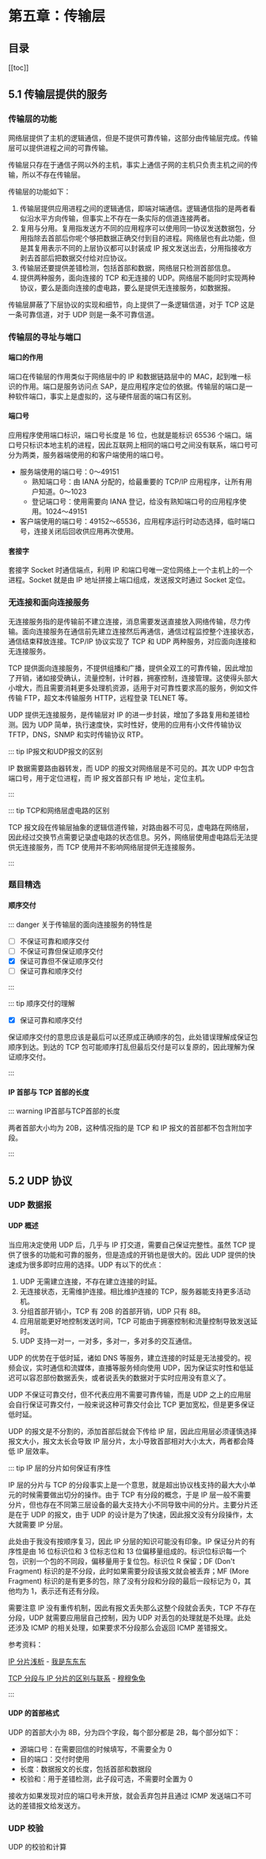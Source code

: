 # 第五章：传输层

## 目录
[[toc]]

## 5.1 传输层提供的服务

### 传输层的功能

网络层提供了主机的逻辑通信，但是不提供可靠传输，这部分由传输层完成。传输层可以提供进程之间的可靠传输。

传输层只存在于通信子网以外的主机，事实上通信子网的主机只负责主机之间的传输，所以不存在传输层。

传输层的功能如下：

1. 传输层提供应用进程之间的逻辑通信，即端对端通信。逻辑通信指的是两者看似沿水平方向传输，但事实上不存在一条实际的信道连接两者。
2. 复用与分用。复用指发送方不同的应用程序可以使用同一协议发送数据包，分用指除去首部后你呢个够把数据正确交付到目的进程。网络层也有此功能，但是其复用表示不同的上层协议都可以封装成 IP 报文发送出去，分用指接收方剥去首部后把数据交付给对应协议。
3. 传输层还要提供差错检测，包括首部和数据，网络层只检测首部信息。
4. 提供两种服务，面向连接的 TCP 和无连接的 UDP。网络层不能同时实现两种协议，要么是面向连接的虚电路，要么是提供无连接服务，如数据报。

传输层屏蔽了下层协议的实现和细节，向上提供了一条逻辑信道，对于 TCP 这是一条可靠信道，对于 UDP 则是一条不可靠信道。

### 传输层的寻址与端口

#### 端口的作用

端口在传输层的作用类似于网络层中的 IP 和数据链路层中的 MAC，起到唯一标识的作用。端口是服务访问点 SAP，是应用程序定位的依据。传输层的端口是一种软件端口，事实上是虚拟的，这与硬件层面的端口有区别。

#### 端口号

应用程序使用端口标识，端口号长度是 16 位，也就是能标识 65536 个端口。端口号只标识本地主机的进程，因此互联网上相同的端口号之间没有联系，端口号可分为两类，服务器端使用的和客户端使用的端口号。

- 服务端使用的端口号：0～49151
  - 熟知端口号：由 IANA 分配的，给最重要的 TCP/IP 应用程序，让所有用户知道。0～1023
  - 登记端口号：使用需要向 IANA 登记，给没有熟知端口号的应用程序使用。1024～49151
- 客户端使用的端口号：49152～65536，应用程序运行时动态选择，临时端口号，连接关闭后回收供应用再次使用。

#### 套接字

套接字 Socket 时通信端点，利用 IP 和端口号唯一定位网络上一个主机上的一个进程。Socket 就是由 IP 地址拼接上端口组成，发送报文时通过 Socket 定位。

### 无连接和面向连接服务

无连接服务指的是传输前不建立连接，消息需要发送直接放入网络传输，尽力传输。面向连接服务在通信前先建立连接然后再通信，通信过程监控整个连接状态，通信结束释放连接。TCP/IP 协议实现了 TCP 和 UDP 两种服务，对应面向连接和无连接服务。

TCP 提供面向连接服务，不提供组播和广播，提供全双工的可靠传输，因此增加了开销，诸如接受确认，流量控制，计时器，拥塞控制，连接管理。这使得头部大小增大，而且需要消耗更多处理机资源，适用于对可靠性要求高的服务，例如文件传输 FTP，超文本传输服务 HTTP，远程登录 TELNET 等。

UDP 提供无连接服务，是传输层对 IP 的进一步封装，增加了多路复用和差错检测。因为 UDP 简单，执行速度快，实时性好，使用的应用有小文件传输协议 TFTP，DNS，SNMP 和实时传输协议 RTP。

::: tip IP报文和UDP报文的区别

IP 数据需要路由器转发，而 UDP 的报文对网络层是不可见的。其次 UDP 中包含端口号，用于定位进程，而 IP 报文首部只有 IP 地址，定位主机。

:::

::: tip TCP和网络层虚电路的区别

TCP 报文段在传输层抽象的逻辑信道传输，对路由器不可见，虚电路在网络层，因此经过交换节点需要记录虚电路的状态信息。另外，网络层使用虚电路后无法提供无连接服务，而 TCP 使用并不影响网络层提供无连接服务。

:::

### 题目精选

#### 顺序交付

::: danger 关于传输层的面向连接服务的特性是

- [ ] 不保证可靠和顺序交付
- [ ] 不保证可靠但保证顺序交付
- [x] 保证可靠但不保证顺序交付
- [ ] 保证可靠和顺序交付

:::

::: tip 顺序交付的理解

- [x] 保证可靠和顺序交付

保证顺序交付的意思应该是最后可以还原成正确顺序的包，此处错误理解成保证包顺序到达。到达的 TCP 包可能顺序打乱但最后交付是可以复原的，因此理解为保证顺序交付。

:::

#### IP 首部与 TCP 首部的长度

::: warning IP首部与TCP首部的长度

两者首部大小均为 20B，这种情况指的是 TCP 和 IP 报文的首部都不包含附加字段。

:::

## 5.2 UDP 协议

### UDP 数据报

#### UDP 概述

当应用决定使用 UDP 后，几乎与 IP 打交道，需要自己保证完整性。虽然 TCP 提供了很多的功能和可靠的服务，但是造成的开销也是很大的。因此 UDP 提供的快速成为很多即时应用的选择。UDP 有以下的优点：

1. UDP 无需建立连接，不存在建立连接的时延。
2. 无连接状态，无需维护连接。相比维护连接的 TCP，服务器能支持更多活动机。
3. 分组首部开销小，TCP 有 20B 的首部开销，UDP 只有 8B。
4. 应用层能更好地控制发送时间，TCP 可能由于拥塞控制和流量控制导致发送延时。
5. UDP 支持一对一，一对多，多对一，多对多的交互通信。

UDP 的优势在于低时延，诸如 DNS 等服务，建立连接的时延是无法接受的。视频会议，实时通信和流媒体，直播等服务倾向使用 UDP，因为保证实时性和低延迟可以容忍部份数据丢失，或者说丢失的数据对于实时应用没有意义了。

UDP 不保证可靠交付，但不代表应用不需要可靠传输，而是 UDP 之上的应用层会自行保证可靠交付，一般来说这种可靠交付会比 TCP 更加宽松，但是更多保证低时延。

UDP 的报文是不分割的，添加首部后就会下传给 IP 层，因此应用层必须谨慎选择报文大小，报文太长会导致 IP 层分片，太小导致首部相对大小太大，两者都会降低 IP 层效率。

::: tip IP 层的分片如何保证有序性

IP 层的分片与 TCP 的分段事实上是一个意思，就是超出协议栈支持的最大大小单元的时候需要做出切分的操作。由于 TCP 有分段的概念，于是 IP 层一般不需要分片，但也存在不同第三层设备的最大支持大小不同导致中间的分片。主要分片还是在于 UDP 的报文，由于 UDP 的设计是为了快速，因此报文没有分段操作，太大就需要 IP 分层。

此处由于我没有按顺序复习，因此 IP 分层的知识可能没有印象。IP 保证分片的有序性是由 16 位标识位和 3 位标志位和 13 位偏移量组成的。标识位标识每一个包，识别一个包的不同段，偏移量用于复位包。标识位 R 保留；DF (Don't Fragment) 标识的是不分段，此时如果需要分段该报文就会被丢弃；MF (More Fragment) 标识的是有更多的包，除了没有分段和分段的最后一段标记为 0，其他均为 1，表示还有还有分段。

需要注意 IP 没有重传机制，因此有报文丢失那么这整个段就会丢失，TCP 不存在分段，UDP 就需要应用层自己控制，因为 UDP 对丢包的处理就是不处理。此处还涉及 ICMP 的相关处理，如果要求不分段那么会返回 ICMP 差错报文。

参考资料：

[IP 分片浅析](https://www.cnblogs.com/diegodu/p/4647644.html) - [我是东东东](https://cloud.tencent.com/developer/user/1270711)

[TCP 分段与 IP 分片的区别与联系](https://cloud.tencent.com/developer/article/1173790) - [穆穆兔兔](https://home.cnblogs.com/u/diegodu/)

:::

#### UDP 的首部格式

UDP 的首部大小为 8B，分为四个字段，每个部分都是 2B，每个部分如下：

- 源端口号：在需要回信的时候填写，不需要全为 0
- 目的端口：交付时使用
- 长度：数据报文的长度，包括首部和数据段
- 校验和：用于差错检测，此子段可选，不需要时全置为 0

接收方如果发现对应的端口号未开放，就会丢弃包并且通过 ICMP 发送端口不可达的差错报文给发送方。

### UDP 校验

UDP 的校验和计算